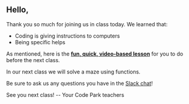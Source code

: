 ## Hello,

Thank you so much for joining us in class today.  We learned that:

* Coding is giving instructions to computers
* Being specific helps


As mentioned, here is the [**fun, quick, video-based lesson**](http://codeparkhouston.com/hs-lesson-01/exercise/) for you to do before the next class.

In our next class we will solve a maze using functions.

Be sure to ask us any questions you have in the [Slack chat](https://codepark.slack.com/messages)!

See you next class!
-- Your Code Park teachers
